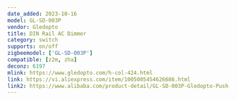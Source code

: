 ```yaml
---
date_added: 2023-10-16
model: GL-SD-003P
vendor: Gledopto
title: DIN Rail AC Dimmer
category: switch
supports: on/off
zigbeemodel: ['GL-SD-003P']
compatible: [z2m, zha]
deconz: 6197
mlink: https://www.gledopto.com/h-col-424.html
link: https://vi.aliexpress.com/item/1005005454626686.html
link2: https://www.alibaba.com/product-detail/GL-SD-003P-Gledopto-Push-Switch_1600919283964.html
---
```

